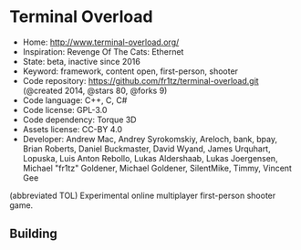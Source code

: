 # Terminal Overload

- Home: http://www.terminal-overload.org/
- Inspiration: Revenge Of The Cats: Ethernet
- State: beta, inactive since 2016
- Keyword: framework, content open, first-person, shooter
- Code repository: https://github.com/fr1tz/terminal-overload.git (@created 2014, @stars 80, @forks 9)
- Code language: C++, C, C#
- Code license: GPL-3.0
- Code dependency: Torque 3D
- Assets license: CC-BY 4.0
- Developer: Andrew Mac, Andrey Syrokomskiy, Areloch, bank, bpay, Brian Roberts, Daniel Buckmaster, David Wyand, James Urquhart, Lopuska, Luis Anton Rebollo, Lukas Aldershaab, Lukas Joergensen, Michael "fr1tz" Goldener, Michael Goldener, SilentMike, Timmy, Vincent Gee

(abbreviated TOL) Experimental online multiplayer first-person shooter game.

## Building
